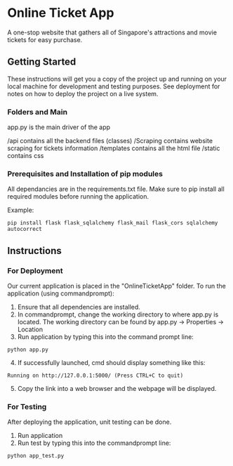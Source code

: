 # Online Ticket App

A one-stop website that gathers all of Singapore's attractions and movie tickets for easy purchase.

## Getting Started

These instructions will get you a copy of the project up and running on your local machine for development and testing purposes. See deployment for notes on how to deploy the project on a live system.

### Folders and Main

app.py is the main driver of the app

/api contains all the backend files (classes) 
/Scraping contains website scraping for tickets information
/templates contains all the html file
/static contains css

### Prerequisites and Installation of pip modules

All dependancies are in the requirements.txt file. Make sure to pip install all required modules before running the application.

Example:
```
pip install flask flask_sqlalchemy flask_mail flask_cors sqlalchemy autocorrect
```

## Instructions 

### For Deployment

Our current application is placed in the "OnlineTicketApp" folder. To run the application (using commandprompt):
1) Ensure that all dependencies are installed.
2) In commandprompt, change the working directory to where app.py is located. The working directory can be found by app.py -> Properties -> Location
3) Run application by typing this into the command prompt line: 
```
python app.py
```
4) If successfully launched, cmd should display something like this: 
```
Running on http://127.0.0.1:5000/ (Press CTRL+C to quit)
```
5) Copy the link into a web browser and the webpage will be displayed.

### For Testing

After deploying the application, unit testing can be done.
1) Run application
2) Run test by typing this into the commandprompt line:
```
python app_test.py
```